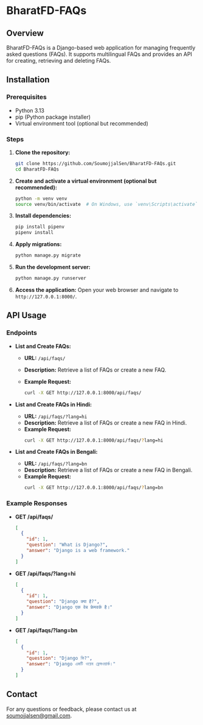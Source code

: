# BharatFD-FAQs

## Overview

BharatFD-FAQs is a Django-based web application for managing frequently asked questions (FAQs). It supports multilingual FAQs and provides an API for creating, retrieving and deleting FAQs.

## Installation

### Prerequisites

- Python 3.13
- pip (Python package installer)
- Virtual environment tool (optional but recommended)

### Steps

1. **Clone the repository:**

   ```sh
   git clone https://github.com/SoumojjalSen/BharatFD-FAQs.git
   cd BharatFD-FAQs
   ```

2. **Create and activate a virtual environment (optional but recommended):**

   ```sh
   python -m venv venv
   source venv/bin/activate  # On Windows, use `venv\Scripts\activate`
   ```

3. **Install dependencies:**

   ```sh
   pip install pipenv
   pipenv install
   ```

4. **Apply migrations:**

   ```sh
   python manage.py migrate
   ```

5. **Run the development server:**

   ```sh
   python manage.py runserver
   ```

6. **Access the application:**
   Open your web browser and navigate to `http://127.0.0.1:8000/`.

## API Usage

### Endpoints

- **List and Create FAQs:**

  - **URL:** `/api/faqs/`
  - **Description:** Retrieve a list of FAQs or create a new FAQ.
  - **Example Request:**

    ```sh
    curl -X GET http://127.0.0.1:8000/api/faqs/
    ```

- **List and Create FAQs in Hindi:**

  - **URL:** `/api/faqs/?lang=hi`
  - **Description:** Retrieve a list of FAQs or create a new FAQ in Hindi.
  - **Example Request:**
    ```sh
    curl -X GET http://127.0.0.1:8000/api/faqs/?lang=hi
    ```

- **List and Create FAQs in Bengali:**
  - **URL:** `/api/faqs/?lang=bn`
  - **Description:** Retrieve a list of FAQs or create a new FAQ in Bengali.
  - **Example Request:**
    ```sh
    curl -X GET http://127.0.0.1:8000/api/faqs/?lang=bn
    ```

### Example Responses

- **GET /api/faqs/**

  ```json
  [
    {
      "id": 1,
      "question": "What is Django?",
      "answer": "Django is a web framework."
    }
  ]
  ```

- **GET /api/faqs/?lang=hi**

  ```json
  [
    {
      "id": 1,
      "question": "Django क्या है?",
      "answer": "Django एक वेब फ्रेमवर्क है।"
    }
  ]
  ```

- **GET /api/faqs/?lang=bn**

  ```json
  [
    {
      "id": 1,
      "question": "Django কি?",
      "answer": "Django একটি ওয়েব ফ্রেমওয়ার্ক।"
    }
  ]
  ```

## Contact

For any questions or feedback, please contact us at [soumojjalsen@gmail.com](mailto:soumojjalsen@gmail.com).
